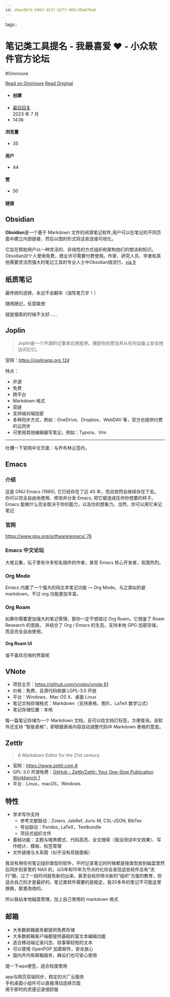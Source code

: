 ```yaml
---
id: d4ae9bf4-b003-4537-b27f-903c39e676a0
---
```



tags:: 

# 笔记类工具提名 - 我最喜爱 ❤️ - 小众软件官方论坛
#Omnivore

[Read on Omnivore](https://omnivore.app/me/-190d0505132)
[Read Original](https://meta.appinn.net/t/topic/45307/4)

* #### 创建
* [ 最后回复 ](https://meta.appinn.net/t/topic/45307/37)  
[ ](https://meta.appinn.net/t/topic/45307/37)  2023 年 7 月
* 14.0k  
#### 浏览量
* 35  
#### 用户
* 44  
#### 赞
* 50  
#### 链接

## [](#obsidian-1)Obsidian

**Obsidian**是一个基于 Markdown 文件的闭源笔记软件,用户可以在笔记的不同页面中建立内部链接，然后以图的形式将这些连接可视化。

它旨在帮助用户以一种灵活的、非线性的方式组织和架构他们的想法和知识。Obsidian对个人使用免费，商业许可需要付费使用。作家、研究人员、学者和其他需要灵活而强大的笔记工具的专业人士中Obsidian很流行。[via 9](https://zh.wikipedia.org/zh-hans/Obsidian)

## [](#h-1)纸质笔记

最传统的选择，永远不会翻车（油性笔万岁！）

随用随记，任意联想

就是搜索的时候不太好……

## [](#joplin-1)Joplin

> Joplin是一个开源的记事本应用程序。捕捉你的想法并从任何设备上安全地访问它们。

官网：[https://joplinapp.org 124](https://joplinapp.org/)

特点：

* 开源
* 免费
* 跨平台
* Markdown 格式
* 双链
* 支持端对端加密
* 多种同步方式，例如：OneDrive、Dropbox、WebDAV 等，官方也提供付费的云同步
* 可使用其他编辑器写笔记，例如：Typora、Vim

---

吐槽一下官网中文页面：与乔布林云签约。

## [](#emacs-1)Emacs

### [](#h-2)介绍

这是 GNU Emacs (1985), 它已经存在了近 40 年，而且依然会继续存在下去。  
你可以完全自由地使用、修改并分发 Emacs, 把它塑造成任何你想要的样子。Emacs 能做什么完全取决于你的能力，以及你的想象力。当然，你可以用它来记笔记 

### [](#h-3)官网

[https://www.gnu.org/software/emacs/ 76](https://www.gnu.org/software/emacs/)

### [](#emacs-4)Emacs 中文论坛

大佬云集，坛子里有许多知名插件的作者，甚至 Emacs 核心开发者，氛围热烈。

### [](#org-mode-5)Org Mode

Emacs 内置了一个强大的纯文本笔记功能 — Org Mode。与之类似的是 markdown，不过 org 功能更加丰富。

### [](#org-roam-6)Org Roam

如果你需要更加强大的笔记管理，那你一定不想错过 Org Roam。它借鉴了 Roam Research 的思路， 并结合了 Org / Emacs 的生态，支持本地 GPG 加密存储，而且完全自由使用。

#### [](#org-roam-ui-7)Org Roam UI

谁不喜欢花哨的界面呢 

## [](#vnote-1)VNote

* 项目主页：[https://github.com/vnotex/vnote 61](https://github.com/vnotex/vnote)
* 价格：免费，且源代码依据 LGPL-3.0 开放
* 平台：Windows、Mac OS X、桌面 Linux
* 笔记文档存储格式：Markdown（支持表格、图片、LaTeX 数学公式）
* 笔记存储位置：本地

每一篇笔记存储为一个 Markdown 文档，且可以给文档打标签，方便查询。该软件还支持 “智能表格”，即根据表格内容自动调整代码中 Markdown 表格的宽度。

## [](#zettlr-1)Zettlr

> A Markdown Editor for the 21st century.

* 官网：[https://www.zettlr.com 8](https://www.zettlr.com/)
* GPL-3.0 开源免费：[GitHub - Zettlr/Zettlr: Your One-Stop Publication Workbench 1](https://github.com/Zettlr/Zettlr)
* 平台：Linux，macOS，Windows

## [](#h-2)特性

* 学术写作支持  
   * 参考文献联动：Zotero, JabRef, Juris-M, CSL-JSON, BibTex  
   * 导出联动：Pandoc, LaTeX，Textbundle  
   * 项目式组织文件
* 基础功能：主题与暗黑模式、代码高亮、全文搜索（我没测试中文效果）、写作统计、模板、标签管理
* 文件链接与关系图（似乎没有双链面板）

我没有用任何笔记组织类型的软件，平时记录笔记的时候都是按类型放到磁盘里然后同步到家里的 NAS 的，以5年和10年为节点的化你会发现这些软件总有“流行”期，过了一段时间就有新的出来，甚至会给你带点新的“组织”方面的教育，但适合自己的才是最好的，笔记类软件需要的是稳定，我20多年的笔记不可能这里换换，那里改改的。

所以我站本地磁盘管理，加上自己使用的 markdown 格式

## [](#h-1)邮箱

* 大多数邮箱服务都提供免费存储
* 大多数邮箱客户端都提供基础的富文本编辑功能
* 适合移动端记录闪念、琐事等较短的文本
* 可以使用 OpenPGP 加密邮件，安全放心
* 国内外均有邮箱服务，麻瓜们也可安心使用

提一下wps便签，适合轻度使用

app与网页双端同步，稳定的大厂云服务  
手机桌面小组件可以直接滑动选择页面  
用于即时的灵感记录很舒服

